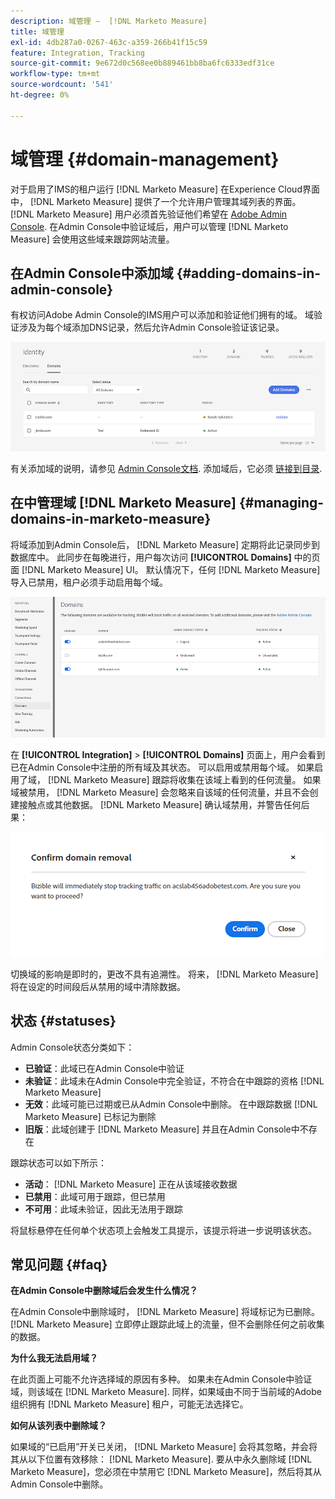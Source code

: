 ```yaml
---
description: 域管理 —  [!DNL Marketo Measure]
title: 域管理
exl-id: 4db287a0-0267-463c-a359-266b41f15c59
feature: Integration, Tracking
source-git-commit: 9e672d0c568ee0b889461bb8ba6fc6333edf31ce
workflow-type: tm+mt
source-wordcount: '541'
ht-degree: 0%

---
```


# 域管理 {#domain-management}

对于启用了IMS的租户运行 [!DNL Marketo Measure] 在Experience Cloud界面中， [!DNL Marketo Measure] 提供了一个允许用户管理其域列表的界面。 [!DNL Marketo Measure] 用户必须首先验证他们希望在 [Adobe Admin Console](https://adminconsole.adobe.com/). 在Admin Console中验证域后，用户可以管理 [!DNL Marketo Measure] 会使用这些域来跟踪网站流量。

## 在Admin Console中添加域 {#adding-domains-in-admin-console}

有权访问Adobe Admin Console的IMS用户可以添加和验证他们拥有的域。 域验证涉及为每个域添加DNS记录，然后允许Admin Console验证该记录。

![](assets/domain-management-1.png)

有关添加域的说明，请参见 [Admin Console文档](https://helpx.adobe.com/enterprise/using/set-up-identity.html#setup-domains). 添加域后，它必须 [链接到目录](https://helpx.adobe.com/enterprise/using/set-up-identity.html#link-domains-to-directories).

## 在中管理域 [!DNL Marketo Measure] {#managing-domains-in-marketo-measure}

将域添加到Admin Console后， [!DNL Marketo Measure] 定期将此记录同步到数据库中。 此同步在每晚进行，用户每次访问 **[!UICONTROL Domains]** 中的页面 [!DNL Marketo Measure] UI。 默认情况下，任何 [!DNL Marketo Measure] 导入已禁用，租户必须手动启用每个域。

![](assets/domain-management-2.png)

在 **[!UICONTROL Integration]** > **[!UICONTROL Domains]** 页面上，用户会看到已在Admin Console中注册的所有域及其状态。 可以启用或禁用每个域。 如果启用了域， [!DNL Marketo Measure] 跟踪将收集在该域上看到的任何流量。 如果域被禁用， [!DNL Marketo Measure] 会忽略来自该域的任何流量，并且不会创建接触点或其他数据。 [!DNL Marketo Measure] 确认域禁用，并警告任何后果：

![](assets/domain-management-3.png)

切换域的影响是即时的，更改不具有追溯性。 将来， [!DNL Marketo Measure] 将在设定的时间段后从禁用的域中清除数据。

## 状态 {#statuses}

Admin Console状态分类如下：

* **已验证**：此域已在Admin Console中验证
* **未验证**：此域未在Admin Console中完全验证，不符合在中跟踪的资格 [!DNL Marketo Measure]
* **无效**：此域可能已过期或已从Admin Console中删除。 在中跟踪数据 [!DNL Marketo Measure] 已标记为删除
* **旧版**：此域创建于 [!DNL Marketo Measure] 并且在Admin Console中不存在

跟踪状态可以如下所示：

* **活动**： [!DNL Marketo Measure] 正在从该域接收数据
* **已禁用**：此域可用于跟踪，但已禁用
* **不可用**：此域未验证，因此无法用于跟踪

将鼠标悬停在任何单个状态项上会触发工具提示，该提示将进一步说明该状态。

## 常见问题 {#faq}

**在Admin Console中删除域后会发生什么情况？**

在Admin Console中删除域时， [!DNL Marketo Measure] 将域标记为已删除。 [!DNL Marketo Measure] 立即停止跟踪此域上的流量，但不会删除任何之前收集的数据。

**为什么我无法启用域？**

在此页面上可能不允许选择域的原因有多种。 如果未在Admin Console中验证域，则该域在 [!DNL Marketo Measure]. 同样，如果域由不同于当前域的Adobe组织拥有 [!DNL Marketo Measure] 租户，可能无法选择它。

**如何从该列表中删除域？**

如果域的“已启用”开关已关闭， [!DNL Marketo Measure] 会将其忽略，并会将其从以下位置有效移除： [!DNL Marketo Measure]. 要从中永久删除域 [!DNL Marketo Measure]，您必须在中禁用它 [!DNL Marketo Measure]，然后将其从Admin Console中删除。
